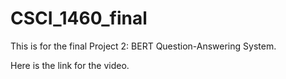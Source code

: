 # CSCI_1460_final
This is for the final Project 2: BERT Question-Answering System. 

Here is the link for the video.
